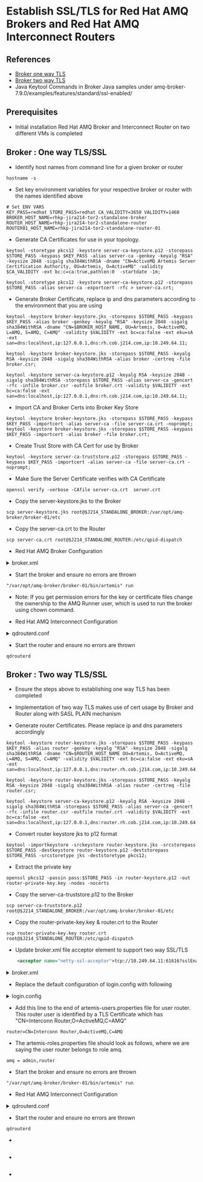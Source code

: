 # Establish SSL/TLS for Red Hat AMQ Brokers and Red Hat AMQ Interconnect Routers

## References
* [Broker one way TLS](https://access.redhat.com/documentation/en-us/red_hat_amq/2021.q3/html-single/configuring_amq_broker/index#proc-br-configuring-one-way-TLS_configuring)
* [Broker two way TLS](https://access.redhat.com/documentation/en-us/red_hat_amq/2021.q3/html-single/configuring_amq_broker/index#proc_br-configuring-broker-certificate-based-authentication_configuring)
* Java Keytool Commands in Broker Java samples under amq-broker-7.9.0/examples/features/standard/ssl-enabled/ 

## Prerequisites
* Initial installation Red Hat AMQ Broker and Interconnect Router on two different VMs is completed

## Broker : One way TLS/SSL

* Identify host names from command line for a given broker or router
```shell
hostname -s
```

* Set key environment variables for your respective broker or router with the names identified above
```shell
# Set ENV VARS
KEY_PASS=redhat STORE_PASS=redhat CA_VALIDITY=3650 VALIDITY=1460 BROKER_HOST_NAME=rhkp-jira214-tor2-standalone-broker ROUTER_HOST_NAME=rhkp-jira214-tor2-standalone-router
ROUTER01_HOST_NAME=rhkp-jira214-tor2-standalone-router-01
```
* Generate CA Certificates for use in your topology. 
```shell
keytool -storetype pkcs12 -keystore server-ca-keystore.p12 -storepass $STORE_PASS -keypass $KEY_PASS -alias server-ca -genkey -keyalg "RSA" -keysize 2048 -sigalg sha384WithRSA -dname "CN=ActiveMQ Artemis Server Certification Authority, OU=Artemis, O=ActiveMQ" -validity $CA_VALIDITY -ext bc:c=ca:true,pathlen:0  -startdate -1m;

keytool -storetype pkcs12 -keystore server-ca-keystore.p12 -storepass $STORE_PASS -alias server-ca -exportcert -rfc > server-ca.crt;
```
* Generate Broker Certificate, replace ip and dns parameters according to the environment that you are using
```shell
keytool -keystore broker-keystore.jks -storepass $STORE_PASS -keypass $KEY_PASS -alias broker -genkey -keyalg "RSA" -keysize 2048 -sigalg sha384WithRSA -dname "CN=$BROKER_HOST_NAME, OU=Artemis, O=ActiveMQ, L=AMQ, S=AMQ, C=AMQ" -validity $VALIDITY -ext bc=ca:false -ext eku=sA -ext san=dns:localhost,ip:127.0.0.1,dns:rh.cob.j214.com,ip:10.249.64.11;

keytool -keystore broker-keystore.jks -storepass $STORE_PASS -keyalg RSA -keysize 2048 -sigalg sha384WithRSA -alias broker -certreq -file broker.csr;

keytool -keystore server-ca-keystore.p12 -keyalg RSA -keysize 2048 -sigalg sha384WithRSA -storepass $STORE_PASS -alias server-ca -gencert -rfc -infile broker.csr -outfile broker.crt -validity $VALIDITY -ext bc=ca:false -ext san=dns:localhost,ip:127.0.0.1,dns:rh.cob.j214.com,ip:10.249.64.11;
```
*  Import CA and Broker Certs into Broker Key Store
```shell
keytool -keystore broker-keystore.jks -storepass $STORE_PASS -keypass $KEY_PASS -importcert -alias server-ca -file server-ca.crt -noprompt;
keytool -keystore broker-keystore.jks -storepass $STORE_PASS -keypass $KEY_PASS -importcert -alias broker -file broker.crt;
```
* Create Trust Store with CA Cert for use by Broker
```shell
keytool -keystore server-ca-truststore.p12 -storepass $STORE_PASS -keypass $KEY_PASS -importcert -alias server-ca -file server-ca.crt -noprompt;
```

* Make Sure the Server Certificate verifies with CA Certificate
```shell
openssl verify -verbose -CAfile server-ca.crt  server.crt
```
* Copy the server-keystore.jks to the Broker
```shell
scp server-keystore.jks root@$J214_STANDALONE_BROKER:/var/opt/amq-broker/broker-01/etc
```

* Copy the server-ca.crt to the Router
```shell
scp server-ca.crt root@$J214_STANDALONE_ROUTER:/etc/qpid-dispatch
```

* Red Hat AMQ Broker Configuration
<details>
    <summary>broker.xml</summary>

```xml
    <?xml version="1.0" encoding="UTF-8" standalone="no"?>
    <configuration xmlns="urn:activemq" xmlns:xsi="http://www.w3.org/2001/XMLSchema-instance" xsi:schemaLocation="urn:activemq /schema/artemis-configuration.xsd">
    <core xmlns="urn:activemq:core">
        <bindings-directory>./data/messaging/bindings</bindings-directory>
        <journal-directory>./data/messaging/journal</journal-directory>
        <large-messages-directory>./data/messaging/largemessages</large-messages-directory>
        <paging-directory>./data/messaging/paging</paging-directory>

        <!-- Acceptors -->
        <acceptors>
            <acceptor name="netty-ssl-acceptor">tcp://10.249.64.11:61616?sslEnabled=true;keyStorePath=../etc/server-keystore.jks;keyStorePassword=redhat;enabledProtocols=TLSv1,TLSv1.1,TLSv1.2;</acceptor>
        </acceptors>

        <security-settings>
            <security-setting match="#">
                <permission type="createNonDurableQueue" roles="amq"/>
                <permission type="deleteNonDurableQueue" roles="amq"/>
                <permission type="createDurableQueue" roles="amq"/>
                <permission type="deleteDurableQueue" roles="amq"/>
                <permission type="createAddress" roles="amq"/>
                <permission type="deleteAddress" roles="amq"/>
                <permission type="consume" roles="amq"/>
                <permission type="browse" roles="amq"/>
                <permission type="send" roles="amq"/>
                <!-- we need this otherwise ./artemis data imp wouldn't work -->
                <permission type="manage" roles="amq"/>
            </security-setting>
        </security-settings>

        <addresses>
            <address name="SampleQueue">
                <anycast>
                <queue name="SampleQueue"/>
                </anycast>
            </address>
        </addresses>
    </core>
    </configuration>
```
</details>

* Start the broker and ensure no errors are thrown 
```shell
"/var/opt/amq-broker/broker-01/bin/artemis" run
```

* Note: If you get permission errors for the key or certificate files change the ownership to the AMQ Runner user, which is used to run the broker using chown command.

* Red Hat AMQ Interconnect Configuration
<details>
    <summary>qdrouterd.conf</summary>

```text
router {
    mode: standalone
    id: Router.R
}

sslProfile {
    name: broker-tls
    caCertFile: /etc/qpid-dispatch/server-ca.crt
    password:  pass:redhat
}

connector {
    name: broker-connector-1
    host: 10.249.64.11
    port: 61616
    role: route-container
    sslProfile: broker-tls
    saslMechanisms: ANONYMOUS
    verifyHostname: no
}

# Waypoint for the Broker Queue
address {
    prefix: SampleQueue
    waypoint: yes
}

# Create Autolink to send messages to the broker 1
autoLink {
    address: SampleQueue
    connection: broker-connector-1
    direction: out
}

autoLink {
    address: SampleQueue
    connection: broker-connector-1
    direction: in
}

listener {
    host: 0.0.0.0
    port: amqp
    authenticatePeer: no
    saslMechanisms: ANONYMOUS
}

listener {
    host: 0.0.0.0
    port: 8672
    authenticatePeer: no
    http: yes
}

address {
    prefix: closest
    distribution: closest
}

address {
    prefix: multicast
    distribution: multicast
}

address {
    prefix: unicast
    distribution: closest
}

address {
    prefix: broadcast
    distribution: multicast
}
```
</details>

* Start the router and ensure no errors are thrown 
```shell
qdrouterd
```

## Broker : Two way TLS/SSL
* Ensure the steps above to establishing one way TLS has been completed
* Implementation of two way TLS makes use of cert usage by Broker and Router along with SASL PLAIN mechanism

* Generate router Certificates. Please replace ip and dns parameters accordingly
```shell
keytool -keystore router-keystore.jks -storepass $STORE_PASS -keypass $KEY_PASS -alias router -genkey -keyalg "RSA" -keysize 2048 -sigalg sha384WithRSA -dname "CN=$ROUTER_HOST_NAME OU=Artemis, O=ActiveMQ, L=AMQ, S=AMQ, C=AMQ" -validity $VALIDITY -ext bc=ca:false -ext eku=sA -ext san=dns:localhost,ip:127.0.0.1,dns:router.rh.cob.j214.com,ip:10.249.64.12;

keytool -keystore router-keystore.jks -storepass $STORE_PASS -keyalg RSA -keysize 2048 -sigalg sha384WithRSA -alias router -certreq -file router.csr;

keytool -keystore server-ca-keystore.p12 -keyalg RSA -keysize 2048 -sigalg sha384WithRSA -storepass $STORE_PASS -alias server-ca -gencert -rfc -infile router.csr -outfile router.crt -validity $VALIDITY -ext bc=ca:false -ext san=dns:localhost,ip:127.0.0.1,dns:router.rh.cob.j214.com,ip:10.249.64.12;
```
* Convert router keystore jks to p12 format
```shell
keytool -importkeystore -srckeystore router-keystore.jks -srcstorepass $STORE_PASS -destkeystore router-keystore.p12 -deststorepass $STORE_PASS -srcstoretype jks -deststoretype pkcs12;
```
* Extract the private key
```shell
openssl pkcs12 -passin pass:$STORE_PASS -in router-keystore.p12 -out router-private-key.key -nodes -nocerts
```

* Copy the server-ca-truststore.p12 to the Broker
```shell
scp server-ca-truststore.p12 root@$J214_STANDALONE_BROKER:/var/opt/amq-broker/broker-01/etc
```

* Copy the router-private-key.key & router.crt to the Router
```shell
scp router-private-key.key router.crt root@$J214_STANDALONE_ROUTER:/etc/qpid-dispatch
```

* Update broker.xml file acceptor element to support two way SSL/TLS
```xml
    <acceptor name="netty-ssl-acceptor">tcp://10.249.64.11:61616?sslEnabled=true;keyStorePath=../etc/server-keystore.jks;keyStorePassword=redhat;enabledProtocols=TLSv1,TLSv1.1,TLSv1.2;needClientAuth=true;trustStorePath=../etc/server-ca-truststore.p12;trustStorePassword=redhat</acceptor>
```

<details>
    <summary>broker.xml</summary>

```xml
<?xml version="1.0" encoding="UTF-8" standalone="no"?>
<configuration xmlns="urn:activemq" xmlns:xsi="http://www.w3.org/2001/XMLSchema-instance" xsi:schemaLocation="urn:activemq /schema/artemis-configuration.xsd">
   <core xmlns="urn:activemq:core">
      <bindings-directory>./data/messaging/bindings</bindings-directory>
      <journal-directory>./data/messaging/journal</journal-directory>
      <large-messages-directory>./data/messaging/largemessages</large-messages-directory>
      <paging-directory>./data/messaging/paging</paging-directory>

      <!-- Acceptors -->
      <acceptors>
         <acceptor name="netty-ssl-acceptor">tcp://10.249.64.11:61616?sslEnabled=true;keyStorePath=../etc/server-keystore.jks;keyStorePassword=redhat;enabledProtocols=TLSv1,TLSv1.1,TLSv1.2;needClientAuth=true;trustStorePath=../etc/server-ca-truststore.p12;trustStorePassword=redhat</acceptor>
      </acceptors>

      <security-settings>
         <security-setting match="#">
            <permission type="createNonDurableQueue" roles="amq"/>
            <permission type="deleteNonDurableQueue" roles="amq"/>
            <permission type="createDurableQueue" roles="amq"/>
            <permission type="deleteDurableQueue" roles="amq"/>
            <permission type="createAddress" roles="amq"/>
            <permission type="deleteAddress" roles="amq"/>
            <permission type="consume" roles="amq"/>
            <permission type="browse" roles="amq"/>
            <permission type="send" roles="amq"/>
            <!-- we need this otherwise ./artemis data imp wouldn't work -->
            <permission type="manage" roles="amq"/>
         </security-setting>
      </security-settings>

      <addresses>
         <address name="SampleQueue">
            <anycast>
               <queue name="SampleQueue"/>
            </anycast>
         </address>
      </addresses>
   </core>
</configuration>
```    
</details>

* Replace the default configuration of login.config with following

<details>
    <summary>login.config</summary>

```text
activemq {
    org.apache.activemq.artemis.spi.core.security.jaas.TextFileCertificateLoginModule sufficient
        debug=true
        reload=true
        org.apache.activemq.jaas.textfiledn.user="artemis-users.properties"
        org.apache.activemq.jaas.textfiledn.role="artemis-roles.properties";

   org.apache.activemq.artemis.spi.core.security.jaas.GuestLoginModule sufficient
       debug=false
       org.apache.activemq.jaas.guest.user="admin"
       org.apache.activemq.jaas.guest.role="amq";
};
```
</details>

* Add this line to the end of artemis-users.properties file for user router. This router user is identified by a TLS Certificate which has "CN=Interconn Router,O=ActiveMQ,C=AMQ"
```text
router=CN=Interconn Router,O=ActiveMQ,C=AMQ
```

* The artemis-roles.properties file should look as follows, where we are saying the user router belongs to role amq.
```text
amq = admin,router
```

* Start the broker and ensure no errors are thrown 
```shell
"/var/opt/amq-broker/broker-01/bin/artemis" run
```

* Red Hat AMQ Interconnect Configuration
<details>
    <summary>qdrouterd.conf</summary>

```text
router {
    mode: standalone
    id: Router.R
}

sslProfile {
    name: broker-tls
    caCertFile: /etc/qpid-dispatch/server-ca.crt
    certFile: /etc/qpid-dispatch/router.crt
    privateKeyFile: /etc/qpid-dispatch/router-private-key.key
    password:  pass:redhat
}

connector {
    name: broker-connector-1
    host: 10.249.64.11
    port: 61616
    role: route-container
    sslProfile: broker-tls
    saslMechanisms: PLAIN
    saslUsername: admin
    saslPassword: redhat
    verifyHostname: no
}

# Waypoint for the Broker Queue
address {
    prefix: SampleQueue
    waypoint: yes
}

# Create Autolink to send messages to the broker 1
autoLink {
    address: SampleQueue
    connection: broker-connector-1
    direction: out
}

autoLink {
    address: SampleQueue
    connection: broker-connector-1
    direction: in
}

listener {
    host: 0.0.0.0
    port: amqp
    authenticatePeer: no
    saslMechanisms: ANONYMOUS
}

listener {
    host: 0.0.0.0
    port: 8672
    authenticatePeer: no
    http: yes
}

address {
    prefix: closest
    distribution: closest
}

address {
    prefix: multicast
    distribution: multicast
}

address {
    prefix: unicast
    distribution: closest
}

address {
    prefix: broadcast
    distribution: multicast
}
```
</details>

* Start the router and ensure no errors are thrown 
```shell
qdrouterd
```

* 
```shell
```
* 
```shell
```
* 
```shell
```